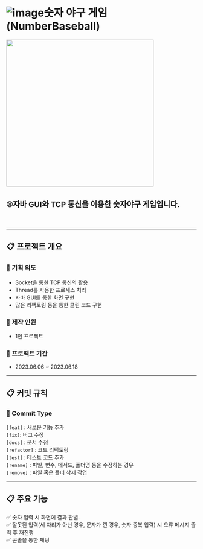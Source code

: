 # ![image](https://github.com/euijooning/NumberBaseball/assets/49093239/803399e1-ff5a-43cd-bc0f-fb54a1687975)숫자 야구 게임(NumberBaseball)


<div>
<img src="https://img1.daumcdn.net/thumb/R1280x0/?scode=mtistory2&fname=https%3A%2F%2Fblog.kakaocdn.net%2Fdn%2FbxPjvq%2Fbtsknvzrv2g%2FOovugdfpImYi1Pg0FZWsv1%2Fimg.png" style="width: 390px;">
</div>

<br>

<p>
<span style="font-size: 20px; font-weight: bold;">⚾자바 GUI와 TCP 통신을 이용한 숫자야구 게임입니다.
</p>
<br>

---
## 📋 프로젝트 개요 <br>
### 🚀 기획 의도
- Socket을 통한 TCP 통신의 활용
- Thread를 사용한 프로세스 처리
- 자바 GUI를 통한 화면 구현
- 많은 리팩토링 등을 통한 클린 코드 구현

### 🚀 제작 인원
- 1인 프로젝트

### 🚀 프로젝트 기간
- 2023.06.06 ~ 2023.06.18


---
## 📋 커밋 규칙

### 🔑 Commit Type
`[feat]` : 새로운 기능 추가<br>
`[fix]`: 버그 수정<br>
`[docs]` : 문서 수정<br>
`[refactor]` : 코드 리팩토링<br>
`[test]` : 테스트 코드 추가<br>
`[rename]` : 파일, 변수, 메서드, 폴더명 등을 수정하는 경우<br>
`[remove]` : 파일 혹은 폴더 삭제 작업

---

## 📋 주요 기능
✅ 숫자 입력 시 화면에 결과 판별.<br>
✅ 잘못된 입력(세 자리가 아닌 경우, 문자가 낀 경우, 숫자 중복 입력) 시 오류 메시지 출력 후 재진행<br>
✅ 콘솔을 통한 채팅<br>
